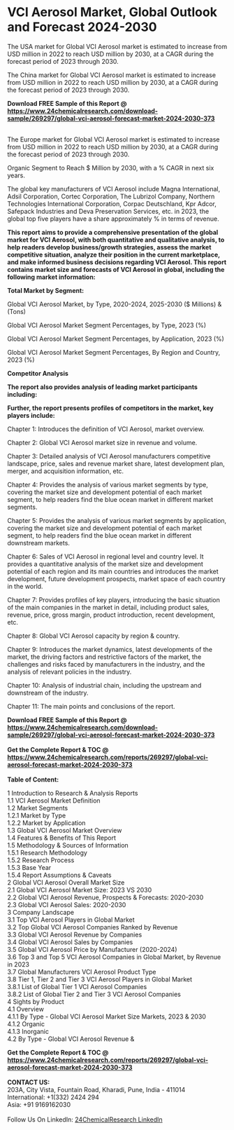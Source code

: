 <h1>VCI Aerosol Market, Global Outlook and Forecast 2024-2030</h1><p>The USA market for Global VCI Aerosol market is estimated to increase from USD million in 2022 to reach USD million by 2030, at a CAGR during the forecast period of 2023 through 2030.</p><p>
</p><p>The China market for Global VCI Aerosol market is estimated to increase from USD million in 2022 to reach USD million by 2030, at a CAGR during the forecast period of 2023 through 2030.</p><div><b>Download FREE Sample of this Report @ 
            <a href="https://www.24chemicalresearch.com/download-sample/269297/global-vci-aerosol-forecast-market-2024-2030-373">
            https://www.24chemicalresearch.com/download-sample/269297/global-vci-aerosol-forecast-market-2024-2030-373</a></b></div><br><p>
</p><p>The Europe market for Global VCI Aerosol market is estimated to increase from USD million in 2022 to reach USD million by 2030, at a CAGR during the forecast period of 2023 through 2030.</p><p>
Organic Segment to Reach $ Million by 2030, with a % CAGR in next six years.</p><p>
The global key manufacturers of VCI Aerosol include Magna International, Adsil Corporation, Cortec Corporation, The Lubrizol Company, Northern Technologies International Corporation, Corpac Deutschland, Kpr Adcor, Safepack Industries and Deva Preservation Services, etc. in 2023, the global top five players have a share approximately % in terms of revenue.</p><p>
<strong>This report aims to provide a comprehensive presentation of the global market for VCI Aerosol, with both quantitative and qualitative analysis, to help readers develop business/growth strategies, assess the market competitive situation, analyze their position in the current marketplace, and make informed business decisions regarding VCI Aerosol. This report contains market size and forecasts of VCI Aerosol in global, including the following market information:</strong></p><p>
</p><p>
<strong>Total Market by Segment:</strong></p><p>
Global VCI Aerosol Market, by Type, 2020-2024, 2025-2030 ($ Millions) &amp; (Tons)</p><p>
Global VCI Aerosol Market Segment Percentages, by Type, 2023 (%)</p><p>
</p><p>
Global VCI Aerosol Market Segment Percentages, by Application, 2023 (%)</p><p>
</p><p>
Global VCI Aerosol Market Segment Percentages, By Region and Country, 2023 (%)</p><p>
</p><p>
	</p><p>
<strong>Competitor Analysis</strong></p><p>
<strong>The report also provides analysis of leading market participants including:</strong></p><p>
</p><p>
<strong>Further, the report presents profiles of competitors in the market, key players include:</strong></p><p>
</p><p>
Chapter 1: Introduces the definition of VCI Aerosol, market overview.</p><p>
Chapter 2: Global VCI Aerosol market size in revenue and volume.</p><p>
Chapter 3: Detailed analysis of VCI Aerosol manufacturers competitive landscape, price, sales and revenue market share, latest development plan, merger, and acquisition information, etc.</p><p>
Chapter 4: Provides the analysis of various market segments by type, covering the market size and development potential of each market segment, to help readers find the blue ocean market in different market segments.</p><p>
Chapter 5: Provides the analysis of various market segments by application, covering the market size and development potential of each market segment, to help readers find the blue ocean market in different downstream markets.</p><p>
Chapter 6: Sales of VCI Aerosol in regional level and country level. It provides a quantitative analysis of the market size and development potential of each region and its main countries and introduces the market development, future development prospects, market space of each country in the world.</p><p>
Chapter 7: Provides profiles of key players, introducing the basic situation of the main companies in the market in detail, including product sales, revenue, price, gross margin, product introduction, recent development, etc.</p><p>
Chapter 8: Global VCI Aerosol capacity by region &amp; country.</p><p>
Chapter 9: Introduces the market dynamics, latest developments of the market, the driving factors and restrictive factors of the market, the challenges and risks faced by manufacturers in the industry, and the analysis of relevant policies in the industry.</p><p>
Chapter 10: Analysis of industrial chain, including the upstream and downstream of the industry.</p><p>
Chapter 11: The main points and conclusions of the report.</p><div><b>Download FREE Sample of this Report @ 
            <a href="https://www.24chemicalresearch.com/download-sample/269297/global-vci-aerosol-forecast-market-2024-2030-373">
            https://www.24chemicalresearch.com/download-sample/269297/global-vci-aerosol-forecast-market-2024-2030-373</a></b></div><br><div><b>Get the Complete Report & TOC @ 
            <a href="https://www.24chemicalresearch.com/reports/269297/global-vci-aerosol-forecast-market-2024-2030-373">
            https://www.24chemicalresearch.com/reports/269297/global-vci-aerosol-forecast-market-2024-2030-373</a></b></div><br>
            <b>Table of Content:</b><p>1 Introduction to Research & Analysis Reports<br />
    1.1 VCI Aerosol Market Definition<br />
    1.2 Market Segments<br />
        1.2.1 Market by Type<br />
        1.2.2 Market by Application<br />
    1.3 Global VCI Aerosol Market Overview<br />
    1.4 Features & Benefits of This Report<br />
    1.5 Methodology & Sources of Information<br />
        1.5.1 Research Methodology<br />
        1.5.2 Research Process<br />
        1.5.3 Base Year<br />
        1.5.4 Report Assumptions & Caveats<br />
2 Global VCI Aerosol Overall Market Size<br />
    2.1 Global VCI Aerosol Market Size: 2023 VS 2030<br />
    2.2 Global VCI Aerosol Revenue, Prospects & Forecasts: 2020-2030<br />
    2.3 Global VCI Aerosol Sales: 2020-2030<br />
3 Company Landscape<br />
    3.1 Top VCI Aerosol Players in Global Market<br />
    3.2 Top Global VCI Aerosol Companies Ranked by Revenue<br />
    3.3 Global VCI Aerosol Revenue by Companies<br />
    3.4 Global VCI Aerosol Sales by Companies<br />
    3.5 Global VCI Aerosol Price by Manufacturer (2020-2024)<br />
    3.6 Top 3 and Top 5 VCI Aerosol Companies in Global Market, by Revenue in 2023<br />
    3.7 Global Manufacturers VCI Aerosol Product Type<br />
    3.8 Tier 1, Tier 2 and Tier 3 VCI Aerosol Players in Global Market<br />
        3.8.1 List of Global Tier 1 VCI Aerosol Companies<br />
        3.8.2 List of Global Tier 2 and Tier 3 VCI Aerosol Companies<br />
4 Sights by Product<br />
    4.1 Overview<br />
        4.1.1 By Type - Global VCI Aerosol Market Size Markets, 2023 & 2030<br />
        4.1.2 Organic<br />
        4.1.3 Inorganic<br />
    4.2 By Type - Global VCI Aerosol Revenue & </p><div><b>Get the Complete Report & TOC @ 
            <a href="https://www.24chemicalresearch.com/reports/269297/global-vci-aerosol-forecast-market-2024-2030-373">
            https://www.24chemicalresearch.com/reports/269297/global-vci-aerosol-forecast-market-2024-2030-373</a></b></div><br><b>CONTACT US:</b><br>
            203A, City Vista, Fountain Road, Kharadi, Pune, India - 411014<br>
            International: +1(332) 2424 294<br>
            Asia: +91 9169162030 <br><br>
            Follow Us On LinkedIn: <a href="https://www.linkedin.com/company/24chemicalresearch/">24ChemicalResearch LinkedIn</a>